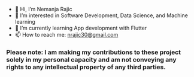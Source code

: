 - 👋 Hi, I’m Nemanja Rajic
- 👀 I’m interested in Software Development, Data Science, and Machine learning
- 🌱 I’m currently learning App development with Flutter
- 📫 How to reach me: nrajic30@gmail.com

### Please note: I am making my contributions to these project solely in my personal capacity and am not conveying any rights to any intellectual property of any third parties.
<!---
nemanjarajic/nemanjarajic is a ✨ special ✨ repository because its `README.md` (this file) appears on your GitHub profile.
You can click the Preview link to take a look at your changes.
--->
